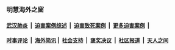 
### 明慧海外之窗

####  [武汉肺炎](indexes/365.md?t=03181300) &nbsp;|&nbsp;  [迫害案例综述](indexes/328.md?t=03181300) &nbsp;|&nbsp; [迫害致死案例](indexes/277.md?t=03181300)  &nbsp;|&nbsp; [更多迫害案例](indexes/81.md?t=03181300)  &nbsp;|&nbsp; 
####  [时事评论](indexes/19.md?t=03181300) &nbsp;|&nbsp; [海外简讯](indexes/245.md?t=03181300)&nbsp;|&nbsp;  [社会支持](indexes/140.md?t=03181300) &nbsp;|&nbsp; [褒奖决议](indexes/282.md?t=03181300) &nbsp;|&nbsp; [社区报道](indexes/91.md?t=03181300)  &nbsp;|&nbsp; [天人之间](indexes/78.md?t=03181300) 

